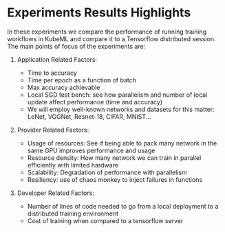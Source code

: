 # Experiments Results Highlights

In these experiments we compare the performance of running training workflows in KubeML and compare it to a Tensorflow
distributed session. The main points of focus of the experiments are:

1. Application Related Factors:
    * Time to accuracy
    * Time per epoch as a function of batch
    * Max accuracy achievable
    * Local SGD test bench: see how parallelism and number of local update affect performance (time and accuracy)
    * We will employ well-known networks and datasets for this matter: LeNet, VGGNet, Resnet-18, CIFAR, MNIST...
    
2. Provider Related Factors:
    * Usage of resources: See if being able to pack many network in the same GPU improves performance and usage
    * Resource density: How many network we can train in parallel efficiently with limited hardware
    * Scalability: Degradation of performance with parallelism
    * Resiliency: use of chaos monkey to inject failures in functions
    
3. Developer Related Factors:
    * Number of lines of code needed to go from a local deployment to a distributed training environment
    * Cost of training when compared to a tensorflow server
